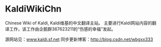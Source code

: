 KaldiWikiChn
============

Chinese Wiki of Kaldi, Kaldi维基的中文翻译主站。
主要进行Kaldi网站内容的翻译工作，该工作由企鹅群367623211的“伤感的幸福”发起。

源网站见：www.kaldi.sf.net
同步更新博客：http://blog.csdn.net/wbgxx333
